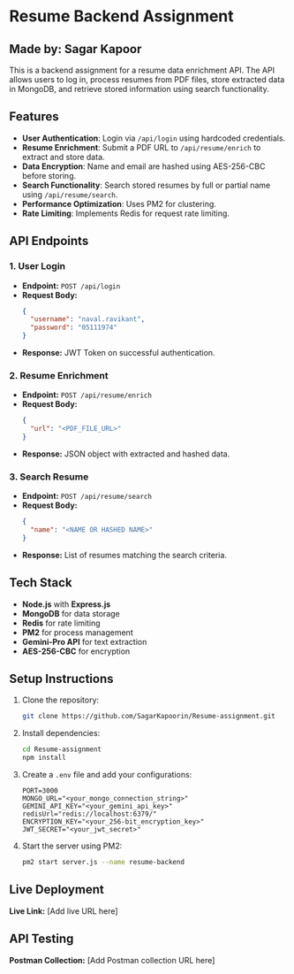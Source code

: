 # Resume Backend Assignment

## Made by: Sagar Kapoor

This is a backend assignment for a resume data enrichment API. The API allows users to log in, process resumes from PDF files, store extracted data in MongoDB, and retrieve stored information using search functionality.

## Features
- **User Authentication**: Login via `/api/login` using hardcoded credentials.
- **Resume Enrichment**: Submit a PDF URL to `/api/resume/enrich` to extract and store data.
- **Data Encryption**: Name and email are hashed using AES-256-CBC before storing.
- **Search Functionality**: Search stored resumes by full or partial name using `/api/resume/search`.
- **Performance Optimization**: Uses PM2 for clustering.
- **Rate Limiting**: Implements Redis for request rate limiting.

## API Endpoints
### 1. User Login
- **Endpoint:** `POST /api/login`
- **Request Body:**
  ```json
  {
    "username": "naval.ravikant",
    "password": "05111974"
  }
  ```
- **Response:** JWT Token on successful authentication.

### 2. Resume Enrichment
- **Endpoint:** `POST /api/resume/enrich`
- **Request Body:**
  ```json
  {
    "url": "<PDF_FILE_URL>"
  }
  ```
- **Response:** JSON object with extracted and hashed data.

### 3. Search Resume
- **Endpoint:** `POST /api/resume/search`
- **Request Body:**
  ```json
  {
    "name": "<NAME OR HASHED NAME>"
  }
  ```
- **Response:** List of resumes matching the search criteria.

## Tech Stack
- **Node.js** with **Express.js**
- **MongoDB** for data storage
- **Redis** for rate limiting
- **PM2** for process management
- **Gemini-Pro API** for text extraction
- **AES-256-CBC** for encryption

## Setup Instructions
1. Clone the repository:
   ```sh
   git clone https://github.com/SagarKapoorin/Resume-assignment.git
   ```
2. Install dependencies:
   ```sh
   cd Resume-assignment
   npm install
   ```
3. Create a `.env` file and add your configurations:
   ```env
   PORT=3000
   MONGO_URL="<your_mongo_connection_string>"
   GEMINI_API_KEY="<your_gemini_api_key>"
   redisUrl="redis://localhost:6379/"
   ENCRYPTION_KEY="<your_256-bit_encryption_key>"
   JWT_SECRET="<your_jwt_secret>"
   ```
4. Start the server using PM2:
   ```sh
   pm2 start server.js --name resume-backend
   ```

## Live Deployment
**Live Link:** [Add live URL here]

## API Testing
**Postman Collection:** [Add Postman collection URL here]
